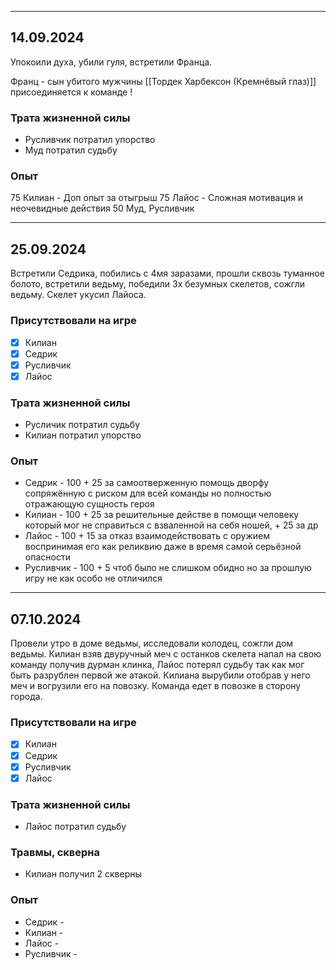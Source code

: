 
---
## 14.09.2024

Упокоили духа, убили гуля, встретили Франца. 

Франц - сын убитого мужчины 
[[Тордек Харбексон (Кремнёвый глаз)]] присоединяется к команде ! 

### Трата жизненной силы 
* Русливчик потратил упорство 
* Муд потратил судьбу 

### Опыт 
75 Килиан - Доп опыт за отыгрыш 
75 Лайос - Сложная мотивация и неочевидные действия
50 Муд, Русливчик 

---
## 25.09.2024

Встретили Седрика, побились с 4мя заразами, прошли сквозь туманное болото, встретили ведьму, победили 3х безумных скелетов, сожгли ведьму.
Скелет укусил Лайоса.

### Присутствовали на игре
- [x] Килиан 
- [x] Седрик 
- [x] Русливчик 
- [x] Лайос 
### Трата жизненной силы
* Русличик потратил судьбу 
* Килиан потратил упорство 

### Опыт 
* Седрик - 100 + 25 за самоотверженную помощь дворфу сопряжённую с риском для всей команды но полностью отражающую сущность героя
* Килиан - 100 + 25 за решительные действе в помощи человеку который мог не справиться с взваленной на себя ношей, + 25 за др  
* Лайос - 100 + 15 за отказ взаимодействовать с оружием воспринимая его как реликвию даже в время самой серьёзной опасности 
* Русливчик - 100 + 5 чтоб было не слишком обидно но за прошлую игру не как особо не отличился 


---
## 07.10.2024

Провели утро в доме ведьмы, исследовали колодец, сожгли дом ведьмы. 
Килиан взяв двуручный меч с останков скелета напал на свою команду получив дурман клинка, Лайос потерял судьбу так как мог быть разрублен первой же атакой. Килиана вырубили отобрав у него меч и вогрузили его на повозку. 
Команда едет в повозке в сторону города.

### Присутствовали на игре
- [x] Килиан 
- [x] Седрик 
- [x] Русливчик 
- [x] Лайос 
### Трата жизненной силы
* Лайос потратил судьбу 

### Травмы, скверна
* Килиан получил 2 скверны
### Опыт 
* Седрик - 
* Килиан - 
* Лайос - 
* Русливчик - 